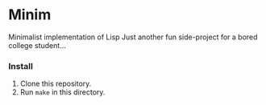 # Minim
Minimalist implementation of Lisp
Just another fun side-project for a bored college student...

### Install
1. Clone this repository.
2. Run `make` in this directory.